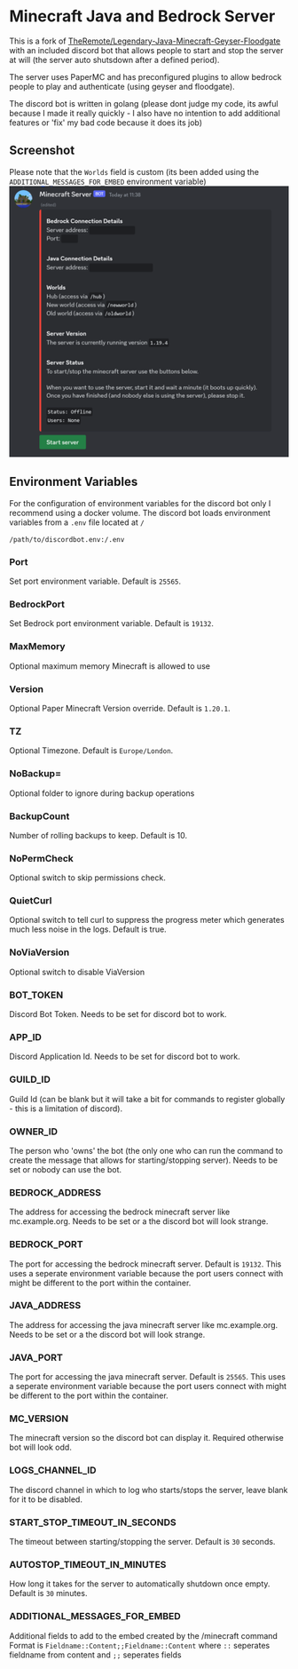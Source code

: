 # Minecraft Java and Bedrock Server

This is a fork of [TheRemote/Legendary-Java-Minecraft-Geyser-Floodgate](https://github.com/TheRemote/Legendary-Java-Minecraft-Geyser-Floodgate) with an included discord bot that allows people to start and stop the server at will (the server auto shutsdown after a defined period).

The server uses PaperMC and has preconfigured plugins to allow bedrock people to play and authenticate (using geyser and floodgate).

The discord bot is written in golang (please dont judge my code, its awful because I made it really quickly - I also have no intention to add additional features or 'fix' my bad code because it does its job)

## Screenshot
Please note that the `Worlds` field is custom (its been added using the `ADDITIONAL_MESSAGES_FOR_EMBED` environment variable)
![Demo Image](demo.png)

## Environment Variables
For the configuration of environment variables for the discord bot only I recommend using a docker volume. The discord bot loads environment variables from a `.env` file located at `/`
```
/path/to/discordbot.env:/.env
```

### Port
Set port environment variable. Default is `25565`.

### BedrockPort
Set Bedrock port environment variable. Default is `19132`.

### MaxMemory
Optional maximum memory Minecraft is allowed to use

### Version
Optional Paper Minecraft Version override. Default is `1.20.1`.

### TZ
Optional Timezone. Default is `Europe/London`.

### NoBackup=
Optional folder to ignore during backup operations

### BackupCount
Number of rolling backups to keep. Default is 10.

### NoPermCheck
Optional switch to skip permissions check.

### QuietCurl
Optional switch to tell curl to suppress the progress meter which generates much less noise in the logs. Default is true.

### NoViaVersion
Optional switch to disable ViaVersion

### BOT_TOKEN
Discord Bot Token. Needs to be set for discord bot to work.

### APP_ID
Discord Application Id. Needs to be set for discord bot to work.

### GUILD_ID
Guild Id (can be blank but it will take a bit for commands to register globally - this is a limitation of discord).

### OWNER_ID
The person who 'owns' the bot (the only one who can run the command to create the message that allows for starting/stopping server). Needs to be set or nobody can use the bot.

### BEDROCK_ADDRESS
The address for accessing the bedrock minecraft server like mc.example.org. Needs to be set or a the discord bot will look strange.

### BEDROCK_PORT
The port for accessing the bedrock minecraft server. Default is `19132`. This uses a seperate environment variable because the port users connect with might be different to the port within the container.

### JAVA_ADDRESS
The address for accessing the java minecraft server like mc.example.org. Needs to be set or a the discord bot will look strange.

### JAVA_PORT
The port for accessing the java minecraft server. Default is `25565`. This uses a seperate environment variable because the port users connect with might be different to the port within the container.

### MC_VERSION
The minecraft version so the discord bot can display it. Required otherwise bot will look odd.

### LOGS_CHANNEL_ID
The discord channel in which to log who starts/stops the server, leave blank for it to be disabled.

### START_STOP_TIMEOUT_IN_SECONDS
The timeout between starting/stopping the server. Default is `30` seconds.

### AUTOSTOP_TIMEOUT_IN_MINUTES
How long it takes for the server to automatically shutdown once empty. Default is `30` minutes.

### ADDITIONAL_MESSAGES_FOR_EMBED
Additional fields to add to the embed created by the /minecraft command
Format is `Fieldname::Content;;Fieldname::Content` where `::` seperates fieldname from content and `;;` seperates fields
